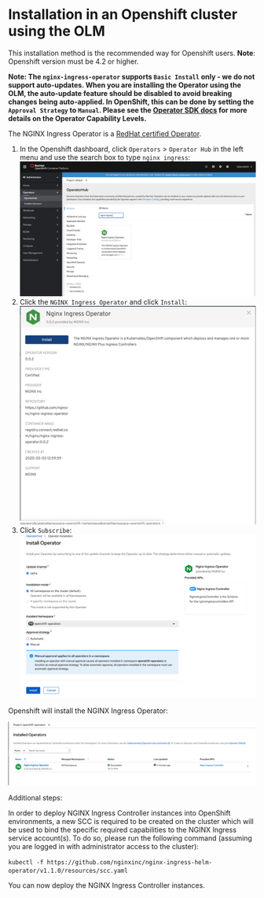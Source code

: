 # Installation in an Openshift cluster using the OLM

This installation method is the recommended way for Openshift users. **Note**: Openshift version must be 4.2 or higher.

**Note: The `nginx-ingress-operator` supports `Basic Install` only - we do not support auto-updates. When you are installing the Operator using the OLM, the auto-update feature should be disabled to avoid breaking changes being auto-applied. In OpenShift, this can be done by setting the `Approval Strategy` to `Manual`. Please see the [Operator SDK docs](https://sdk.operatorframework.io/docs/advanced-topics/operator-capabilities/operator-capabilities/) for more details on the Operator Capability Levels.**

The NGINX Ingress Operator is a [RedHat certified Operator](https://connect.redhat.com/en/partner-with-us/red-hat-openshift-operator-certification).

1. In the Openshift dashboard, click `Operators` > `Operator Hub` in the left menu and use the search box to type `nginx ingress`:
![alt text](./images/openshift1.png "Operators")
1. Click the `NGINX Ingress Operator` and click `Install`:
![alt text](./images/openshift2.png "NGINX Ingress Operator")
1. Click `Subscribe`:
![alt text](./images/openshift3.png "NGINX Ingress Operator Install")

Openshift will install the NGINX Ingress Operator:

![alt text](./images/openshift4.png "NGINX Ingress Operator Subscribe")

Additional steps:

In order to deploy NGINX Ingress Controller instances into OpenShift environments, a new SCC is required to be created on the cluster which will be used to bind the specific required capabilities to the NGINX Ingress service account(s). To do so, please run the following command (assuming you are logged in with administrator access to the cluster):

`kubectl -f https://github.com/nginxinc/nginx-ingress-helm-operator/v1.1.0/resources/scc.yaml`

You can now deploy the NGINX Ingress Controller instances.
